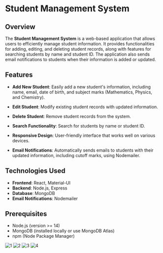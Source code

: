 # Student Management System

## Overview

The **Student Management System** is a web-based application that allows users to efficiently manage student information. It provides functionalities for adding, editing, and deleting student records, along with features for searching students by name and student ID. The application also sends email notifications to students when their information is added or updated.

## Features

- **Add New Student**: Easily add a new student's information, including name, email, date of birth, and subject marks (Mathematics, Physics, and Chemistry).
  
- **Edit Student**: Modify existing student records with updated information.
  
- **Delete Student**: Remove student records from the system.

- **Search Functionality**: Search for students by name or student ID.

- **Responsive Design**: User-friendly interface that works well on various devices.

- **Email Notifications**: Automatically sends emails to students with their updated information, including cutoff marks, using Nodemailer.

## Technologies Used

- **Frontend**: React, Material-UI
- **Backend**: Node.js, Express
- **Database**: MongoDB
- **Email Notifications**: Nodemailer

## Prerequisites

- Node.js (version >= 14)
- MongoDB (installed locally or use MongoDB Atlas)
- npm (Node Package Manager)

![1](https://github.com/user-attachments/assets/9fa40597-b044-426e-85f2-f9bae8a53566)
![2](https://github.com/user-attachments/assets/0ca710fe-db55-420f-9696-172224a101c3)
![3](https://github.com/user-attachments/assets/ad899db9-f87d-421e-babf-35787a7e3dc7)
![4](https://github.com/user-attachments/assets/43e59c96-e729-4eed-a495-46e0fc181c86)


